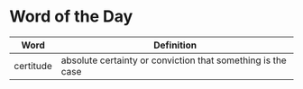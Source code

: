 # Word of the Day

|Word|Definition|
|---|---|
|certitude|absolute certainty or conviction that something is the case|